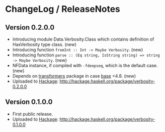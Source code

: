 # ChangeLog / ReleaseNotes


## Version 0.2.0.0

* Introducing module Data.Verbosity.Class which contains definition of
  HasVerbosity type class. (new)
* Introducing function `fromInt :: Int -> Maybe Verbosity`. (new)
* Introducing function
  `parse :: (Eq string, IsString string) => string -> Maybe Verbosity`. (new)
* NFData instance, if compiled with `-fdeepseq`, which is the default case.
  (new)
* Depends on [transformers][] package in case [base][] <4.8. (new)
* Uploaded to [Hackage][]: <http://hackage.haskell.org/package/verbosity-0.2.0.0>


## Version 0.1.0.0

* First public release.
* Uploaded to [Hackage][]: <http://hackage.haskell.org/package/verbosity-0.1.0.0>


[base]:
  http://hackage.haskell.org/package/base
  "base package on Hackage"
[Hackage]:
  http://hackage.haskell.org/
  "HackageDB (or just Hackage) is a collection of releases of Haskell packages."
[transformers]:
  http://hackage.haskell.org/package/transformers
  "transformers package on Hackage"
